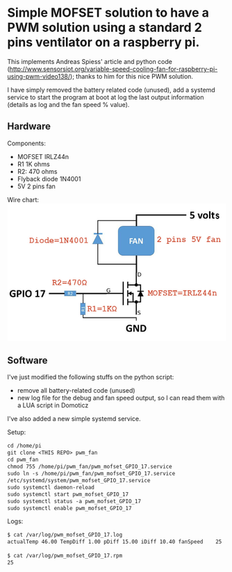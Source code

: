 # Simple MOFSET solution to have a PWM solution using a standard 2 pins ventilator on a raspberry pi.

This implements Andreas Spiess' article and python code (http://www.sensorsiot.org/variable-speed-cooling-fan-for-raspberry-pi-using-pwm-video138/); thanks to him for this nice PWM solution.

I have simply removed the battery related code (unused), add a systemd service to start the program at boot at log the last output information (details as log and the fan speed % value).

## Hardware

Components:
- MOFSET IRLZ44n
- R1 1K ohms
- R2: 470 ohms
- Flyback diode 1N4001
- 5V 2 pins fan

Wire chart: ![Wiring diagram](electronic_diagram.jpg)

## Software

I've just modified the following stuffs on the python script:
- remove all battery-related code (unused)
- new log file for the debug and fan speed output, so I can read them with a LUA script in Domoticz

I've also added a new simple systemd service.

Setup:
```
cd /home/pi
git clone <THIS REPO> pwm_fan
cd pwm_fan
chmod 755 /home/pi/pwm_fan/pwm_mofset_GPIO_17.service
sudo ln -s /home/pi/pwm_fan/pwm_mofset_GPIO_17.service /etc/systemd/system/pwm_mofset_GPIO_17.service
sudo systemctl daemon-reload
sudo systemctl start pwm_mofset_GPIO_17
sudo systemctl status -a pwm_mofset_GPIO_17
sudo systemctl enable pwm_mofset_GPIO_17
```
Logs:
```
$ cat /var/log/pwm_mofset_GPIO_17.log
actualTemp 46.00 TempDiff 1.00 pDiff 15.00 iDiff 10.40 fanSpeed    25

$ cat /var/log/pwm_mofset_GPIO_17.rpm
25
```
